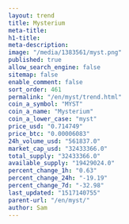 ```yaml
---
layout: trend
title: Mysterium
meta-title: 
h1-title: 
meta-description: 
image: "/media/1383561/myst.png"
published: true
allow_search_engine: false
sitemap: false
enable_comment: false
sort_order: 461
permalink: "/en/myst/trend.html"
coin_a_symbol: "MYST"
coin_a_name: "Mysterium"
coin_a_lower_case: "myst"
price_usd: "0.714749"
price_btc: "0.00006083"
24h_volume_usd: "561837.0"
market_cap_usd: "32433366.0"
total_supply: "32433366.0"
available_supply: "19429024.0"
percent_change_1h: "0.63"
percent_change_24h: "-19.19"
percent_change_7d: "-32.98"
last_updated: "1517140755"
parent-url: "/en/myst/"
author: Sam
---
```


